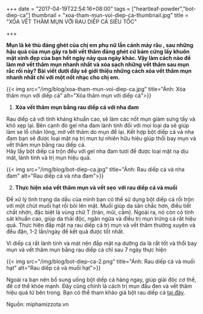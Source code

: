 +++
date = "2017-04-19T22:54:16+08:00"
tags = ["heartleaf-powder","bot-diep-ca"]
thumbnail = "xoa-tham-mun-voi-diep-ca-thumbnail.jpg"
title = "XÓA VẾT THÂM MỤN VỚI RAU DIẾP CÁ SIÊU TỐC"

+++

**Mụn là kẻ thù đáng ghét của chị em phụ nữ lẫn cánh mày râu , sau những hậu quả của mụn gây ra bởi vết thâm đáng ghét cứ bám cứng lấy khuôn mặt xinh đẹp của bạn hết ngày này qua ngày khác. Vậy làm cách nào để làm mờ vết thâm mụn nhanh nhất và xóa sạch những vết thâm sau mụn rắc rối này? Bài viết dưới đây sẽ giới thiệu những cách xóa vết thâm mụn nhanh nhất chỉ với một nốt nhạc cho chị em.**<!--more-->

{{< img src="/img/blog/xoa-tham-mun-voi-diep-ca.jpg" title="Ảnh: Xóa thâm mụn với diếp cá" 
alt="Xóa thâm mụn với diếp cá">}}

1)  **Xóa vết thâm mụn bằng rau diếp cá với nha đam** 
 
Rau diếp cá với tính kháng khuẩn cao, sẽ làm các nốt mụn giảm sưng tấy và khô xẹp lại. Bên cạnh đó gel nha đam lành tính đối với mọi loại da sẽ giúp làm se lỗ chân lông, mờ vết thâm do mụn để lại. Kết hợp bột diếp cá và nha đam bạn sẽ được loại mặt nạ trị mụn tự nhiên hữu hiệu giúp thổi bay mụn và vết thâm mụn bằng rau diếp cá.  
Hãy lấy bột diếp cá trộn đều với gel nha đam tươi để được loại mặt nạ dịu mát, lành tính và trị mụn hiệu quả.

{{< img src="/img/blog/bot-diep-ca.jpg" title="Ảnh: Rau diếp cá và nha đam" 
 alt="Rau diếp cá và nha đam">}}
 
2)  **Thực hiện xóa vết thâm mụn và vết sẹo  với rau diếp cá và muối**

Để xử lý tình trạng da dầu của mình bạn có thể sử dụng bột diếp cá rồi trộn với một chút muối hạt rồi bôi lên mặt. Muối giúp da săn chắc hơn, điều tiết chất nhờn, đặc biệt là vùng chữ T (trán, mũi, cằm). Ngoài ra, nó còn có tính sát khuẩn cao, giúp da thải độc, ngăn ngừa và điều trị mụn trứng cá rất hiệu quả. Thực hiện đắp mặt nạ rau diếp cá trị mụn và vết thâm thường xuyên và đều đặn, 1-2 lần/ngày để kết quả được tốt nhất.  

Vì diếp cá rất lành tính và mát nên đắp mặt nạ dưỡng da là rất tốt và thổi bay mụn và vết thâm mụn bằng rau diếp cá chỉ sau 7 ngày thực hiện

{{< img src="/img/blog/bot-diep-ca-2.png" title="Ảnh: Rau diếp cá và muối hạt" 
alt="Rau diếp cá và muối hạt">}}

Ngoài ra bạn nên bổ sung uống bột diếp cá hàng ngay, giúp giải độc cơ thể, để cơ thể khỏe mạnh. Đây cũng chính là cách trị mụn đầu đen và vết thâm hiệu quả từ bên trong. Bạn có thể tham khảo giá bột rau diếp cá [tại đây](/san-pham/bot-rau-diep-ca-100g/).

Nguồn: miphamizzota.vn 
